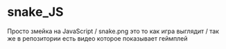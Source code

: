 # snake_JS
Просто змейка на JavaScript /
snake.png это то как игра выглядит /
так же в репозитории есть видео которое показывает геймплей
